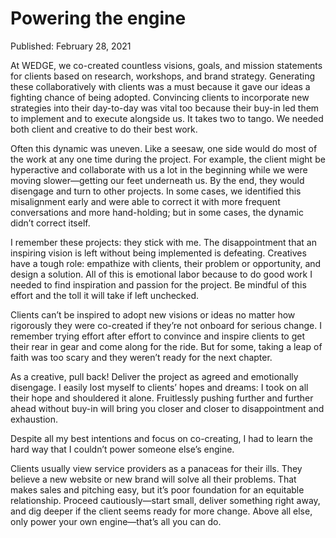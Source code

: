 # Powering the engine

Published: February 28, 2021

At WEDGE, we co-created countless visions, goals, and mission statements for clients based on research, workshops, and brand strategy. Generating these collaboratively with clients was a must because it gave our ideas a fighting chance of being adopted. Convincing clients to incorporate new strategies into their day-to-day was vital too because their buy-in led them to implement and to execute alongside us. It takes two to tango. We needed both client and creative to do their best work.

Often this dynamic was uneven. Like a seesaw, one side would do most of the work at any one time during the project. For example, the client might be hyperactive and collaborate with us a lot in the beginning while we were moving slower—getting our feet underneath us. By the end, they would disengage and turn to other projects. In some cases, we identified this misalignment early and were able to correct it with more frequent conversations and more hand-holding; but in some cases, the dynamic didn’t correct itself.

I remember these projects: they stick with me. The disappointment that an inspiring vision is left without being implemented is defeating. Creatives have a tough role: empathize with clients, their problem or opportunity, and design a solution. All of this is emotional labor because to do good work I needed to find inspiration and passion for the project. Be mindful of this effort and the toll it will take if left unchecked.

Clients can’t be inspired to adopt new visions or ideas no matter how rigorously they were co-created if they’re not onboard for serious change. I remember trying effort after effort to convince and inspire clients to get their rear in gear and come along for the ride. But for some, taking a leap of faith was too scary and they weren’t ready for the next chapter.

As a creative, pull back! Deliver the project as agreed and emotionally disengage. I easily lost myself to clients’ hopes and dreams: I took on all their hope and shouldered it alone. Fruitlessly pushing further and further ahead without buy-in will bring you closer and closer to disappointment and exhaustion.

Despite all my best intentions and focus on co-creating, I had to learn the hard way that I couldn’t power someone else’s engine.

Clients usually view service providers as a panaceas for their ills. They believe a new website or new brand will solve all their problems. That makes sales and pitching easy, but it’s poor foundation for an equitable relationship. Proceed cautiously—start small, deliver something right away, and dig deeper if the client seems ready for more change. Above all else, only power your own engine—that’s all you can do.